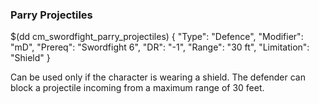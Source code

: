 ### Parry Projectiles

$(dd cm_swordfight_parry_projectiles)
{ "Type": "Defence",
	"Modifier": "mD",
	"Prereq": "Swordfight 6",
	"DR": "-1",
	"Range": "30 ft",
	"Limitation": "Shield"
}

Can be used only if the character is wearing a shield. The defender
can block a projectile incoming from a maximum range of 30 feet.

